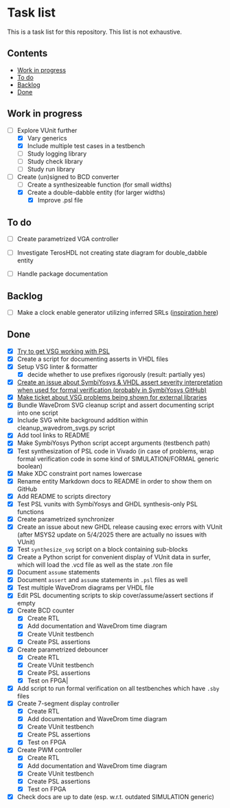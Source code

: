 # Task list <!-- omit from toc -->

This is a task list for this repository. This list is not exhaustive.

## Contents <!-- omit from toc -->
- [Work in progress](#work-in-progress)
- [To do](#to-do)
- [Backlog](#backlog)
- [Done](#done)

## Work in progress

- [ ] Explore VUnit further
  - [x] Vary generics
  - [x] Include multiple test cases in a testbench
  - [ ] Study logging library
  - [ ] Study check library
  - [ ] Study run library

- [ ] Create (un)signed to BCD converter
  - [ ] Create a synthesizeable function (for small widths)
  - [x] Create a double-dabble entity (for larger widths)
    - [x] Improve .psl file

## To do

- [ ] Create parametrized VGA controller

- [ ] Investigate TerosHDL not creating state diagram for double_dabble entity

- [ ] Handle package documentation 

## Backlog

- [ ] Make a clock enable generator utilizing inferred SRLs ([inspiration here](https://gist.github.com/Thraetaona/ba941e293d36d0f76db6b9f3476b823c))

## Done

- [x] [Try to get VSG working with PSL](https://github.com/jeremiah-c-leary/vhdl-style-guide/issues/1411)
- [x] Create a script for documenting asserts in VHDL files
- [x] Setup VSG linter & formatter
  - [x] decide whether to use prefixes rigorously (result: partially yes)
- [x] [Create an issue about SymbiYosys & VHDL assert severity interpretation when used for formal verification (probably in SymbiYosys GitHub)](https://github.com/YosysHQ/sby/issues/318)
- [x] [Make ticket about VSG problems being shown for external libraries](https://github.com/TerosTechnology/vscode-terosHDL/issues/748) 
- [x] Bundle WaveDrom SVG cleanup script and assert documenting script into one script
- [x] Include SVG white background addition within cleanup_wavedrom_svgs.py script
- [x] Add tool links to README
- [x] Make SymbiYosys Python script accept arguments (testbench path)
- [x] Test synthesization of PSL code in Vivado (in case of problems, wrap formal verification code in some kind of SIMULATION/FORMAL generic boolean)
- [x] Make XDC constraint port names lowercase
- [x] Rename entity Markdown docs to README in order to show them on GitHub
- [x] Add README to scripts directory
- [x] Test PSL vunits with SymbiYosys and GHDL synthesis-only PSL functions
- [x] Create parametrized synchronizer
- [x] Create an issue about new GHDL release causing exec errors with VUnit (after MSYS2 update on 5/4/2025 there are actually no issues with VUnit)
- [x] Test `synthesize_svg` script on a block containing sub-blocks
- [x] Create a Python script for convenient display of VUnit data in surfer, which will load the .vcd file as well as the state .ron file
- [x] Document `assume` statements
- [x] Document `assert` and `assume` statements	in `.psl` files as well
- [x] Test multiple WaveDrom diagrams per VHDL file
- [x] Edit PSL documenting scripts to skip cover/assume/assert sections if empty
- [x] Create BCD counter
  - [x] Create RTL
  - [x] Add documentation and WaveDrom time diagram
  - [x] Create VUnit testbench
  - [x] Create PSL assertions
- [x] Create parametrized debouncer
  - [x] Create RTL
  - [x] Create VUnit testbench
  - [x] Create PSL assertions
  - [x] Test on FPGA|
- [x] Add script to run formal verification on all testbenches which have `.sby` files
- [x] Create 7-segment display controller
  - [x] Create RTL
  - [x] Add documentation and WaveDrom time diagram
  - [x] Create VUnit testbench
  - [x] Create PSL assertions
  - [x] Test on FPGA
- [x] Create PWM controller
  - [x] Create RTL
  - [x] Add documentation and WaveDrom time diagram
  - [x] Create VUnit testbench
  - [x] Create PSL assertions
  - [x] Test on FPGA
- [x] Check docs are up to date (esp. w.r.t. outdated SIMULATION generic)